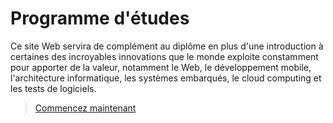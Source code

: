 # Programme d'études
Ce site Web servira de complément au diplôme en plus d'une introduction à certaines des incroyables innovations que le monde exploite constamment pour apporter de la valeur, notamment le Web, le développement mobile, l'architecture informatique, les systèmes embarqués, le cloud computing et les tests de logiciels.



> [Commencez maintenant](fr/apercu.md)
